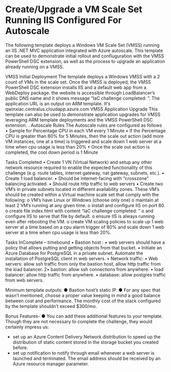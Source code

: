 # Create/Upgrade a VM Scale Set Running IIS Configured For Autoscale

The following template deploys a Windows VM Scale Set (VMSS) running an IIS .NET MVC application integrated with Azure autoscale. This template can be used to demonstrate initial rollout and confiuguration with the VMSS PowerShell DSC extension, as well as the process to upgrade an application already running on a VMSS.

VMSS Initial Deployment
The template deploys a Windows VMSS with a 2 count of VMs in the scale set. Once the VMSS is deployed, the VMSS PowerShell DSC extension installs IIS and a default web app from a WebDeploy package. the website is accessible through LoadBalancer’s public DNS name and it shows
message “IaC challenge completed: <Sanjay Bathija>”.
The application URL is an output on ARM template. It's qwinxiac.centralus.cloudapp.azure.com
VMSS Application Upgrade
This template can also be used to demonstrate application upgrades for VMSS leveraging ARM template deployments and the VMSS PowerShell DSC extension.
.
Autoscale Rules
The Autoscale rules are configured as follows
•	Sample for Percentage CPU in each VM every 1 Minute
•	If the Percentage CPU is greater than 80% for 5 Minutes, then the scale out action (add more VM instances, one at a time) is triggered and scale down 1 web server at a time when cpu usage is less than 20%
•	Once the scale out action is completed, the cool down period is 1 Minute

Tasks Completed
  •	Create 1 VN (Virtual Network) and setup any other network resource required to enable the expected functionality of this challenge (e.g. route tables, internet gateway, nat gateway, subnets, etc.).
  •	Create 1 load balancer.
  •	Should be internet-facing with “crosszone" balancing activated.
  •	Should route http traffic to web servers
  •	Create two VM’s in private subnets located in different availability zones. 
  These VM’s should be created within a Virtual machine scale set that comply with the following:
    o	VM’s have Linux or Windows (choose only one)
    o	maintain at least 2 VM’s running at any given time.
    o	install and configure IIS on port 80.
    o	create file index.html with content “IaC challenge completed: <your-name>”
    o	and configure IIS to serve that file by default.
    o	ensure IIS is always running even after rebooting the VM.
    o	create VM scaling policies to scale up 1 web server at a time based on a cpu alarm trigger of 80% and scale down 1 web server at a       time when cpu usage is less than 20%.

Tasks InComplete – timebound
  •	Bastion host : 
  •	web servers should have a policy that allows putting and getting objects from that bucket.
  •	Initiate an Azure Database for PostgreSQL in a private subnet. Automate the installation of PostgreSQL client in web servers.
  •	Network traffic:
  •	Web servers: allow ssh traffic from only the bastion host, allow http traffic from the load balancer.
  2•	bastion: allow ssh connections from anywhere.
  •	load balancer: allow http traffic from anywhere.
  •	database: allow postgres traffic from web servers.

  Minimum template outputs:
  ● Bastion host’s static IP.
  ● For any spec that wasn’t mentioned, choose a proper value keeping in mind a
  good balance between cost and performance. The monthly cost of the stack
  configured by the template shouldn’t exceed $300/mo.

  Bonus Features-
  ● You can add these additional features to your template. Though they
  are not necessary to complete the challenge, they would certainly impress us:
  - set up an Azure Content Delivery Network distribution to speed up the distribution of
  static content stored in the storage bucket you created before.
  - set up notification to notify through email whenever a web server is launched and
  terminated. The email address should be received by an Azure resource manager
  parameter.


